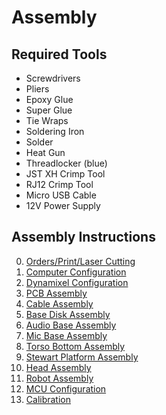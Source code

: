 # Assembly

## Required Tools

- Screwdrivers
- Pliers
- Epoxy Glue
- Super Glue
- Tie Wraps
- Soldering Iron
- Solder
- Heat Gun
- Threadlocker (blue)
- JST XH Crimp Tool
- RJ12 Crimp Tool
- Micro USB Cable
- 12V Power Supply

## Assembly Instructions

0. [Orders/Print/Laser Cutting](00_ORDER_PRINT_LASER_CUTTING.md)
1. [Computer Configuration](01_COMPUTER_CONFIGURATION.md)
2. [Dynamixel Configuration](02_DYNAMIXEL_CONFIGURATION.md)
3. [PCB Assembly](03_PCB_ASSEMBLY.md)
4. [Cable Assembly](04_CABLE_ASSEMBLY.md)
5. [Base Disk Assembly](05_BASE_DISK_ASSEMBLY.md)
6. [Audio Base Assembly](06_AUDIO_BASE_ASSEMBLY.md)
7. [Mic Base Assembly](07_MIC_BASE_ASSEMBLY.md)
8. [Torso Bottom Assembly](08_TORSO_BOTTOM_ASSEMBLY.md)
9. [Stewart Platform Assembly](09_STEWART_PLATFORM_ASSEMBLY.md)
10. [Head Assembly](10_HEAD_ASSEMBLY.md)
11. [Robot Assembly](11_ROBOT_ASSEMBLY.md)
12. [MCU Configuration](12_MCU_CONFIGURATION.md)
13. [Calibration](13_CALIBRATION.md)
